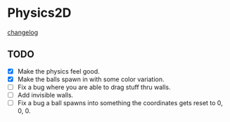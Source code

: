 # Physics2D

[changelog](CHANGELOG.MD)

## TODO

- [x] Make the physics feel good.
- [x] Make the balls spawn in with some color variation.
- [ ] Fix a bug where you are able to drag stuff thru walls.
- [ ] Add invisible walls.
- [ ] Fix a bug a ball spawns into something the coordinates gets reset to 0, 0, 0.
